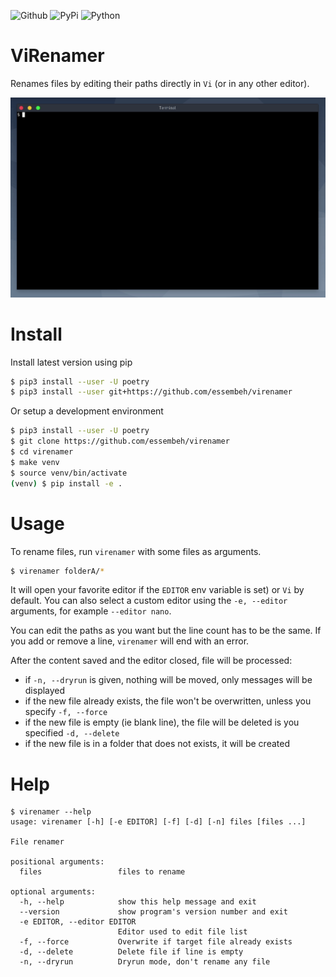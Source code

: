 ![Github](https://img.shields.io/github/tag/essembeh/virenamer.svg)
![PyPi](https://img.shields.io/pypi/v/virenamer.svg)
![Python](https://img.shields.io/pypi/pyversions/virenamer.svg)


# ViRenamer

Renames files by editing their paths directly in `Vi` (or in any other editor).

![help](images/demo.gif)

# Install

Install latest version using pip
```sh
$ pip3 install --user -U poetry
$ pip3 install --user git+https://github.com/essembeh/virenamer
```

Or setup a development environment
```sh
$ pip3 install --user -U poetry
$ git clone https://github.com/essembeh/virenamer
$ cd virenamer
$ make venv
$ source venv/bin/activate
(venv) $ pip install -e .
```


# Usage

To rename files, run `virenamer` with some files as arguments.
```sh
$ virenamer folderA/* 
```

It will open your favorite editor if the `EDITOR` env variable is set) or `Vi` by default. You can also select a custom editor using the `-e, --editor` arguments, for example `--editor nano`.

You can edit the paths as you want but the line count has to be the same. If you add or remove a line, `virenamer` will end with an error.

After the content saved and the editor closed, file will be processed:
- if `-n, --dryrun` is given, nothing will be moved, only messages will be displayed
- if the new file already exists, the file won't be overwritten, unless you specify `-f, --force`
- if the new file is empty (ie blank line), the file will be deleted is you specified `-d, --delete`
- if the new file is in a folder that does not exists, it will be created


# Help

```
$ virenamer --help
usage: virenamer [-h] [-e EDITOR] [-f] [-d] [-n] files [files ...]

File renamer

positional arguments:
  files                 files to rename

optional arguments:
  -h, --help            show this help message and exit
  --version             show program's version number and exit
  -e EDITOR, --editor EDITOR
                        Editor used to edit file list
  -f, --force           Overwrite if target file already exists
  -d, --delete          Delete file if line is empty
  -n, --dryrun          Dryrun mode, don't rename any file
```
